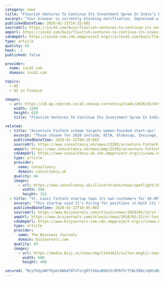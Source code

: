 ```yaml
---
category: news
title: "Flourish Ventures To Continue Its Investment Spree In India’s Fintech Space"
excerpt: "Your browser is currently blocking notification. Impressed with the growth of India’s fintech space, Tilman Ehrbeck, managing partner at Flourish Ventures, said that the venture capital firm is looking to invest in sectors such as neo-banking, gig economy, embedded finance and insure-tech. Since its spin-off from Omidyar Network, the investme ..."
publishedDateTime: 2020-01-21T14:35:00Z
sourceUrl: https://inc42.com/buzz/flourish-ventures-to-continue-its-investment-spree-in-indias-fintech-space/
ampUrl: https://inc42.com/buzz/flourish-ventures-to-continue-its-investment-spree-in-indias-fintech-space/amp/
cdnAmpUrl: https://inc42-com.cdn.ampproject.org/c/s/inc42.com/buzz/flourish-ventures-to-continue-its-investment-spree-in-indias-fintech-space/amp/
type: article
quality: 42
heat: -1
published: false

provider:
  name: inc42.com
  domain: inc42.com

topics:
  - AI
  - AI in Finance

images:
  - url: https://i0.wp.com/cdn.inc42.com/wp-content/uploads/2020/01/Untitled-design-2020-01-21T193142.073.jpg?fit=1200%2C628&#038;ssl=1
    width: 1200
    height: 628
    title: "Flourish Ventures To Continue Its Investment Spree In India’s Fintech Space"

related:
  - title: "Accenture FinTech scheme targets women-founded start-ups"
    excerpt: "Those chosen for 2020 include; BITA, Globacap, Invisage, ResonanceX, ChAI, Fintech Sandpit, Hazy, USEncryption, Bewica, Caura, PORTABL.co, ThePensionLab, ApTap, Cerebreo, Ducit AI, LendFlo, Apiax, Cybsafe, Norbloc, and Swidch. Tom Graham, managing director and executive sponsor for Accenture’s FinTech Innovation Lab London, noted ..."
    publishedDateTime: 2020-01-22T04:28:00Z
    sourceUrl: https://www.consultancy.uk/news/23392/accenture-fintech-scheme-targets-women-founded-start-ups
    ampUrl: https://www.consultancy.uk/news/amp/23392/accenture-fintech-scheme-targets-women-founded-start-ups
    cdnAmpUrl: https://www-consultancy-uk.cdn.ampproject.org/c/s/www.consultancy.uk/news/amp/23392/accenture-fintech-scheme-targets-women-founded-start-ups
    type: article
    provider:
      name: Consultancy
      domain: consultancy.uk
    quality: 44
    images:
      - url: https://www.consultancy.uk/illustrations/news/spotlight/2019-09-27-114952477-Diacle-spot.jpg
        width: 546
        height: 312
  - title: "St. Louis fintech startup taps its own customers for $9.5M Series A round"
    excerpt: "This startup said it's hiring for positions in both its St. Louis and New York offices after raising $9.5 million."
    publishedDateTime: 2020-01-22T18:45:00Z
    sourceUrl: https://www.bizjournals.com/stlouis/news/2020/01/22/st-louis-fintech-startup-taps-its-own-customers.html
    ampUrl: https://www.bizjournals.com/stlouis/news/2020/01/22/st-louis-fintech-startup-taps-its-own-customers.amp.html
    cdnAmpUrl: https://www-bizjournals-com.cdn.ampproject.org/c/s/www.bizjournals.com/stlouis/news/2020/01/22/st-louis-fintech-startup-taps-its-own-customers.amp.html
    type: article
    provider:
      name: The Business Journals
      domain: bizjournals.com
    quality: 43
    images:
      - url: https://media.bizj.us/view/img/11443621/sultan-meghji-neocova*600xx1200-800-0-72.png
        width: 600
        height: 400

secured: "Rcy7U1ydW77EpGrKWkAY8TnTzrg97t54xuB9dJ3/0P0f5rTtNL586c/q0CoBklBdpSyozpAfqDV0Y+64cVc1ERQpR4DNadwe0xf7Nu+gq0dwttVK7AYvqWPmvnlc847WdkZjzRLvRv7Zt14oN/UKPNYvxzI2EfJ7kX+Oi91IcECTDDbqKgF4/hL+y9u3XGlHRNHVAYLtlJaPtguVVvqPlQ+azvfWuLif3hoRDQ4Jy6ECWGbIjzuLj0FdMSA3VPrDQz6CgJ8LZoYxQBiYByDzspITDr1dZJPNzHUDnMvefgD3h9PWWeuJ7U0xLtnwxE77/8xG1MbgYJy60brQcUXsDCjvQnyRJqVRwu+t4uijopB/oBjXeZmTVX8ZlakpsIvEd0FPScTKaH8CIA42upF4FKTtr2snyqKuSonB/PfIPngRKWIFgnRtK8XVVh/I/remMkffwlhtSW4aAq8UD50APQ==;2IPUz1YrEJ4M6Qdy/m5SAA=="
---
```


